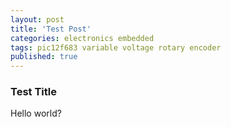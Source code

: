 ```yaml
---
layout: post
title: 'Test Post'
categories: electronics embedded
tags: pic12f683 variable voltage rotary encoder
published: true
---
```


### __Test Title__
Hello world?
